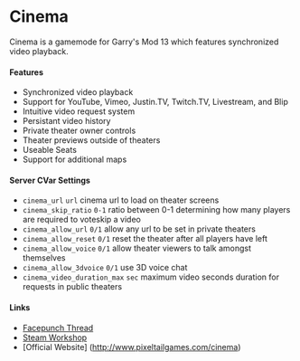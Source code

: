 Cinema
======

Cinema is a gamemode for Garry's Mod 13 which features synchronized video playback.

#### Features ####
* Synchronized video playback
* Support for YouTube, Vimeo, Justin.TV, Twitch.TV, Livestream, and Blip
* Intuitive video request system
* Persistant video history
* Private theater owner controls
* Theater previews outside of theaters
* Useable Seats
* Support for additional maps

#### Server CVar Settings ####
* `cinema_url` `url` cinema url to load on theater screens
* `cinema_skip_ratio` `0-1` ratio between 0-1 determining how many players are required to voteskip a video
* `cinema_allow_url` `0/1` allow any url to be set in private theaters
* `cinema_allow_reset` `0/1` reset the theater after all players have left
* `cinema_allow_voice` `0/1` allow theater viewers to talk amongst themselves
* `cinema_allow_3dvoice` `0/1` use 3D voice chat
* `cinema_video_duration_max` `sec` maximum video seconds duration for requests in public theaters


#### Links ####
* [Facepunch Thread](http://www.facepunch.com/showthread.php?t=1237719)
* [Steam Workshop](http://steamcommunity.com/sharedfiles/filedetails/?id=118824086)
* [Official Website] (http://www.pixeltailgames.com/cinema)
